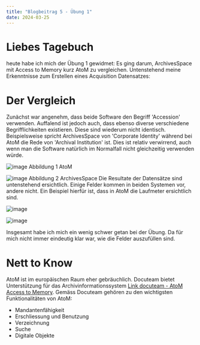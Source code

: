 ```yaml
---
title: "Blogbeitrag 5 - Übung 1"
date: 2024-03-25
---
```


# Liebes Tagebuch
heute habe ich mich der Übung 1 gewidmet: Es ging darum, ArchivesSpace mit Access to Memory kurz AtoM zu vergleichen. Untenstehend meine Erkenntnisse zum Erstellen eines Acquisition Datensatzes:
# Der Vergleich
Zunächst war angenehm, dass beide Software den Begriff 'Accession' verwenden. Auffalend ist jedoch auch, dass ebenso diverse verschiedene Begrifflichkeiten existieren. Diese sind wiederum nicht identisch. Beispielsweise spricht ArchivesSpace von 'Corporate Identity' während bei AtoM die Rede von 'Archival Institution' ist. Dies ist relativ verwirrend, auch wenn man die Software natürlich im Normalfall nicht gleichzeitig verwenden würde.

![image](https://github.com/nathaliewic/lerntagebuch/assets/160014832/b2c898fc-b1f2-4c25-a359-9484a95814ec)
Abbildung 1 AtoM

![image](https://github.com/nathaliewic/lerntagebuch/assets/160014832/a3d29be8-415f-4f34-be9a-21a3c6bfbf90)
Abbildung 2 ArchivesSpace
Die Resultate der Datensätze sind untenstehend ersichtlich. Einige Felder kommen in beiden Systemen vor, andere nicht. Ein Beispiel hierfür ist, dass in AtoM die Laufmeter ersichtlich sind.

![image](https://github.com/nathaliewic/lerntagebuch/assets/160014832/7ef6f77f-f2ee-4a2d-9b50-7c3543903835)

![image](https://github.com/nathaliewic/lerntagebuch/assets/160014832/50076695-2326-4a22-b8e8-4407700e230b)

 
Insgesamt habe ich mich ein wenig schwer getan bei der Übung. Da für mich nicht immer eindeutig klar war, wie die Felder auszufüllen sind. 

# Nett to Know
AtoM ist im europäischen Raum eher gebräuchlich. Docuteam bietet Unterstützung für das Archivinformationssystem [Link docuteam - AtoM Access to Memory](https://www.docuteam.ch/atom-access-to-memory/). Gemäss Docuteam gehören zu den wichtigsten Funktionalitäten von AtoM:
-	Mandantenfähigkeit
-	Erschliessung und Benutzung
-	Verzeichnung
-	Suche
-	Digitale Objekte

